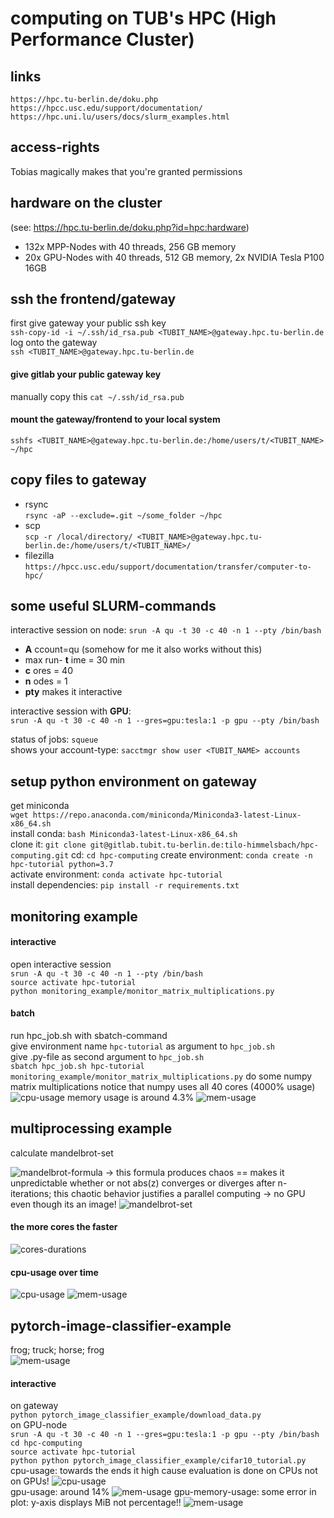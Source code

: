 # computing on TUB's HPC (High Performance Cluster)
## links
`https://hpc.tu-berlin.de/doku.php`  
`https://hpcc.usc.edu/support/documentation/`  
`https://hpc.uni.lu/users/docs/slurm_examples.html`

## access-rights
Tobias magically makes that you're granted permissions

## hardware on the cluster
(see: https://hpc.tu-berlin.de/doku.php?id=hpc:hardware)
* 132x MPP-Nodes with 40 threads, 256 GB memory
* 20x GPU-Nodes with 40 threads, 512 GB memory, 2x NVIDIA Tesla P100 16GB

## ssh the frontend/gateway  
first give gateway your public ssh key  
`ssh-copy-id -i ~/.ssh/id_rsa.pub <TUBIT_NAME>@gateway.hpc.tu-berlin.de`  
log onto the gateway  
`ssh <TUBIT_NAME>@gateway.hpc.tu-berlin.de`  

#### give gitlab your public gateway key  
manually copy this `cat ~/.ssh/id_rsa.pub`  

#### mount the gateway/frontend to your local system  
`sshfs <TUBIT_NAME>@gateway.hpc.tu-berlin.de:/home/users/t/<TUBIT_NAME> ~/hpc`  

## copy files to gateway
* rsync  
`rsync -aP --exclude=.git ~/some_folder ~/hpc`
* scp    
`scp -r /local/directory/ <TUBIT_NAME>@gateway.hpc.tu-berlin.de:/home/users/t/<TUBIT_NAME>/`
* filezilla  
`https://hpcc.usc.edu/support/documentation/transfer/computer-to-hpc/`

## some useful SLURM-commands
interactive session on node:
`srun -A qu -t 30 -c 40 -n 1 --pty /bin/bash`
* __A__ ccount=qu (somehow for me it also works without this)
* max run- __t__ ime = 30 min
* __c__ ores = 40
* __n__ odes = 1
* __pty__ makes it interactive   

interactive session with __GPU__:  
`srun -A qu -t 30 -c 40 -n 1 --gres=gpu:tesla:1 -p gpu --pty /bin/bash`  

status of jobs: `squeue`  
shows your account-type: `sacctmgr show user <TUBIT_NAME> accounts`    

## setup python environment on gateway
get miniconda  
`wget https://repo.anaconda.com/miniconda/Miniconda3-latest-Linux-x86_64.sh`  
install conda: `bash Miniconda3-latest-Linux-x86_64.sh`  
clone it: `git clone git@gitlab.tubit.tu-berlin.de:tilo-himmelsbach/hpc-computing.git`
cd: `cd hpc-computing`
create environment: `conda create -n hpc-tutorial python=3.7`  
activate environment: `conda activate hpc-tutorial`  
install dependencies: `pip install -r requirements.txt`
## monitoring example
#### interactive 
open interactive session  
`srun -A qu -t 30 -c 40 -n 1 --pty /bin/bash`  
`source activate hpc-tutorial`  
`python monitoring_example/monitor_matrix_multiplications.py`
#### batch
run hpc_job.sh with sbatch-command  
give environment name `hpc-tutorial` as argument to `hpc_job.sh`  
give .py-file as second argument to `hpc_job.sh`  
`sbatch hpc_job.sh hpc-tutorial monitoring_example/monitor_matrix_multiplications.py`
do some numpy matrix multiplications notice that numpy uses all 40 cores (4000% usage)
![cpu-usage](monitoring_example/cpu.png)
memory usage is around 4.3%
![mem-usage](monitoring_example/mem.png)

## multiprocessing example
calculate mandelbrot-set  

![mandelbrot-formula](multiprocessing_example/mandelbrot_formula.svg)
-> this formula produces chaos == makes it unpredictable whether or not abs(z) converges or diverges after n-iterations; 
this chaotic behavior justifies a parallel computing -> no GPU even though its an image!
![mandelbrot-set](multiprocessing_example/mandelbrot_set.png)

#### the more cores the faster  
![cores-durations](multiprocessing_example/cores_durations.png)  
#### cpu-usage over time
![cpu-usage](multiprocessing_example/cpu.png)
![mem-usage](multiprocessing_example/mem.png)

## pytorch-image-classifier-example
frog; truck; horse; frog  
![mem-usage](pytorch_image_classifier_example/example_images.png)  

#### interactive
on gateway  
`python pytorch_image_classifier_example/download_data.py`  
on GPU-node  
`srun -A qu -t 30 -c 40 -n 1 --gres=gpu:tesla:1 -p gpu --pty /bin/bash`  
`cd hpc-computing`  
`source activate hpc-tutorial`  
`python python pytorch_image_classifier_example/cifar10_tutorial.py `  
cpu-usage: towards the ends it high cause evaluation is done on CPUs not on GPUs!
![cpu-usage](pytorch_image_classifier_example/cpu.png)  
gpu-usage: around 14%
![mem-usage](pytorch_image_classifier_example/gpu_util.png)
gpu-memory-usage: some error in plot: y-axis displays MiB not percentage!!
![mem-usage](pytorch_image_classifier_example/gpu_mem.png)






